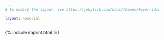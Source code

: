```yaml
---
# To modify the layout, see https://jekyllrb.com/docs/themes/#overriding-theme-defaults

layout: nosocial
---
```


{% include imprint.html %}